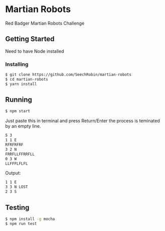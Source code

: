 # Martian Robots
Red Badger Martian Robots Challenge


## Getting Started
Need to have Node installed

### Installing


```sh
$ git clone https://github.com/SeechRobin/martian-robots
$ cd martian-robots
$ yarn install
```

## Running

```sh
$ npm start
```

Just paste this in terminal and press Return/Enter the process is teminated by an empty line.

```sh
5 3
1 1 E 
RFRFRFRF
3 2 N 
FRRFLLFFRRFLL
0 3 W  
LLFFFLFLFL
```

Output:
```sh
1 1 E
3 3 N LOST
2 3 S
```
## Testing
```sh
$ npm install -g mocha
$ npm run test
```

